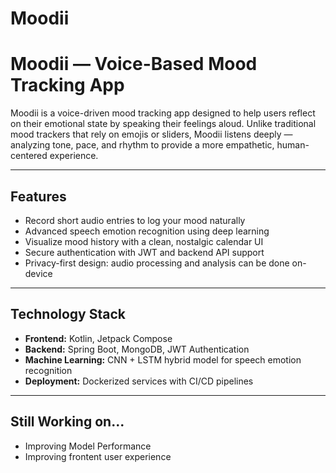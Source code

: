 # Moodii

# Moodii — Voice-Based Mood Tracking App

Moodii is a voice-driven mood tracking app designed to help users reflect on their emotional state by speaking their feelings aloud. Unlike traditional mood trackers that rely on emojis or sliders, Moodii listens deeply — analyzing tone, pace, and rhythm to provide a more empathetic, human-centered experience.

---

## Features

- Record short audio entries to log your mood naturally  
- Advanced speech emotion recognition using deep learning  
- Visualize mood history with a clean, nostalgic calendar UI  
- Secure authentication with JWT and backend API support  
- Privacy-first design: audio processing and analysis can be done on-device  

---

## Technology Stack

- **Frontend:** Kotlin, Jetpack Compose  
- **Backend:** Spring Boot, MongoDB, JWT Authentication  
- **Machine Learning:** CNN + LSTM hybrid model for speech emotion recognition  
- **Deployment:** Dockerized services with CI/CD pipelines  

---

## Still Working on...
- Improving Model Performance
- Improving frontent user experience
